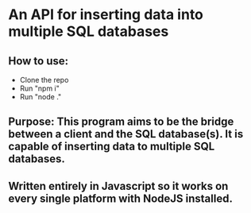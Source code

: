 # An API for inserting data into multiple SQL databases

## How to use:
- Clone the repo
- Run "npm i"
- Run "node ."

## Purpose: This program aims to be the bridge between a client and the SQL database(s). It is capable of inserting data to multiple SQL databases.

## Written entirely in Javascript so it works on every single platform with NodeJS installed.
